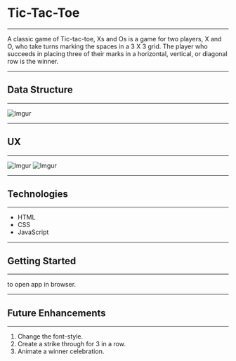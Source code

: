 # Tic-Tac-Toe
_____________________________________________
A classic game of Tic-tac-toe, Xs and Os is a game for two players, X and O, who take turns marking the spaces in a 3 X 3 grid. The player who succeeds in placing three of their marks in a horizontal, vertical, or diagonal row is the winner.
_____________________________________________
## Data Structure
___________________________________________________________
![Imgur](https://i.imgur.com/p74f6y7.png)

__________________________________________________________________________
## UX
___________________________________________________________
![Imgur](https://i.imgur.com/XrmIrgZ.png)
![Imgur](https://i.imgur.com/sPBJOpF.png)

__________________________________________________________________________
## Technologies
___________________________________________________________

- HTML
- CSS
- JavaScript

___________________________________________________________
## Getting Started
___________________________________________________________

to open app in browser.

___________________________________________________________
## Future Enhancements
___________________________________________________________
1. Change the font-style.
2. Create a strike through for 3 in a row.
3. Animate a winner celebration.